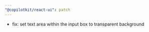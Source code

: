 ```yaml
---
"@copilotkit/react-ui": patch
---
```


- fix: set text area within the input box to transparent background
